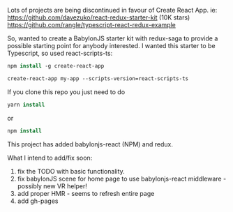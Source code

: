 Lots of projects are being discontinued in favour of Create React App.  ie:
https://github.com/davezuko/react-redux-starter-kit (10K stars)
https://github.com/rangle/typescript-react-redux-example

So, wanted to create a BabylonJS starter kit with redux-saga to provide a possible starting point for anybody interested.  I wanted this starter to be Typescript, so used react-scripts-ts:

```csh
npm install -g create-react-app

create-react-app my-app --scripts-version=react-scripts-ts
```

If you clone this repo you just need to do
```csh
yarn install
```
or
```csh
npm install
```

This project has added babylonjs-react (NPM) and redux.

What I intend to add/fix soon:
<ol>
<li>fix the TODO with basic functionality.</li>
<li>fix babylonJS scene for home page to use babylonjs-react middleware - possibly new VR helper!</li>
<li>add proper HMR - seems to refresh entire page</li>
<li>add gh-pages</li>
</ol>